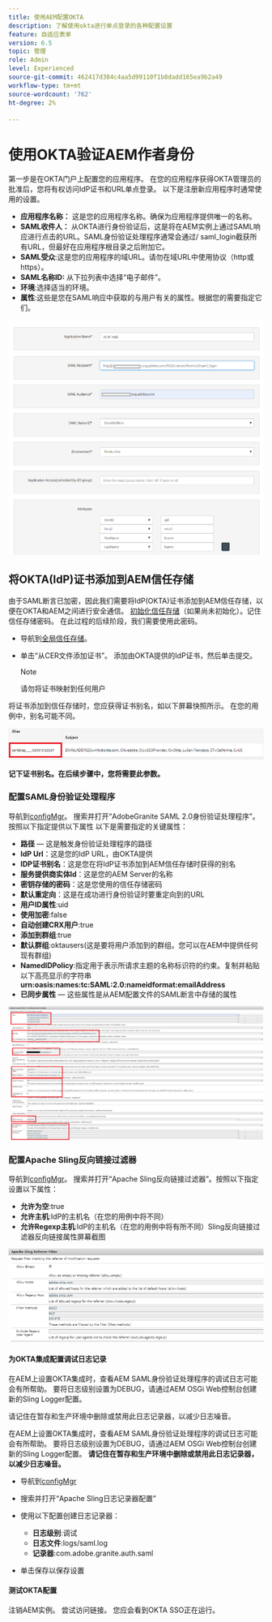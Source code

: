 ```yaml
---
title: 使用AEM配置OKTA
description: 了解使用okta进行单点登录的各种配置设置
feature: 自适应表单
version: 6.5
topic: 管理
role: Admin
level: Experienced
source-git-commit: 462417d384c4aa5d99110f1b8dadd165ea9b2a49
workflow-type: tm+mt
source-wordcount: '762'
ht-degree: 2%

---
```



# 使用OKTA验证AEM作者身份

第一步是在OKTA门户上配置您的应用程序。 在您的应用程序获得OKTA管理员的批准后，您将有权访问IdP证书和URL单点登录。 以下是注册新应用程序时通常使用的设置。

* **应用程序名称：** 这是您的应用程序名称。确保为应用程序提供唯一的名称。
* **SAML收件人：** 从OKTA进行身份验证后，这是将在AEM实例上通过SAML响应进行点击的URL。SAML身份验证处理程序通常会通过/ saml_login截获所有URL，但最好在应用程序根目录之后附加它。
* **SAML受众**:这是您的应用程序的域URL。请勿在域URL中使用协议（http或https）。
* **SAML名称ID:** 从下拉列表中选择“电子邮件”。
* **环境**:选择适当的环境。
* **属性**:这些是您在SAML响应中获取的与用户有关的属性。根据您的需要指定它们。


![okta-application](assets/okta-app-settings-blurred.PNG)


## 将OKTA(IdP)证书添加到AEM信任存储

由于SAML断言已加密，因此我们需要将IdP(OKTA)证书添加到AEM信任存储，以便在OKTA和AEM之间进行安全通信。
[初始化信任存储](http://localhost:4502/libs/granite/security/content/truststore.html)（如果尚未初始化）。记住信任存储密码。 在此过程的后续阶段，我们需要使用此密码。

* 导航到[全局信任存储](http://localhost:4502/libs/granite/security/content/truststore.html)。
* 单击“从CER文件添加证书”。 添加由OKTA提供的IdP证书，然后单击提交。

   >[!NOTE]
   >
   >请勿将证书映射到任何用户

将证书添加到信任存储时，您应获得证书别名，如以下屏幕快照所示。 在您的用例中，别名可能不同。

![证书别名](assets/cert-alias.PNG)

**记下证书别名。在后续步骤中，您将需要此参数。**

### 配置SAML身份验证处理程序

导航到[configMgr](http://localhost:4502/system/console/configMgr)。
搜索并打开“AdobeGranite SAML 2.0身份验证处理程序”。
按照以下指定提供以下属性
以下是需要指定的关键属性：

* **路径**  — 这是触发身份验证处理程序的路径
* **IdP Url**：这是您的IdP URL，由OKTA提供
* **IDP证书别名**：这是您在将IdP证书添加到AEM信任存储时获得的别名
* **服务提供商实体Id**：这是您的AEM Server的名称
* **密钥存储的密码**：这是您使用的信任存储密码
* **默认重定向**：这是在成功进行身份验证时要重定向到的URL
* **用户ID属性**:uid
* **使用加密**:false
* **自动创建CRX用户**:true
* **添加到群组**:true
* **默认群组**:oktausers(这是要将用户添加到的群组。您可以在AEM中提供任何现有群组)
* **NamedIDPolicy**:指定用于表示所请求主题的名称标识符的约束。复制并粘贴以下高亮显示的字符串&#x200B;**urn:oasis:names:tc:SAML:2.0:nameidformat:emailAddress**
* **已同步属性**  — 这些属性是从AEM配置文件的SAML断言中存储的属性

![saml-authentication-handler](assets/saml-authentication-settings-blurred.PNG)

### 配置Apache Sling反向链接过滤器

导航到[configMgr](http://localhost:4502/system/console/configMgr)。
搜索并打开“Apache Sling反向链接过滤器”。按照以下指定设置以下属性：

* **允许为空**:true
* **允许主机**:IdP的主机名（在您的用例中将不同）
* **允许Regexp主机**:IdP的主机名（在您的用例中将有所不同）Sling反向链接过滤器反向链接属性屏幕截图

![referrer-filter](assets/sling-referrer-filter.PNG)

#### 为OKTA集成配置调试日志记录

在AEM上设置OKTA集成时，查看AEM SAML身份验证处理程序的调试日志可能会有所帮助。 要将日志级别设置为DEBUG，请通过AEM OSGi Web控制台创建新的Sling Logger配置。

请记住在暂存和生产环境中删除或禁用此日志记录器，以减少日志噪音。

在AEM上设置OKTA集成时，查看AEM SAML身份验证处理程序的调试日志可能会有所帮助。 要将日志级别设置为DEBUG，请通过AEM OSGi Web控制台创建新的Sling Logger配置。
**请记住在暂存和生产环境中删除或禁用此日志记录器，以减少日志噪音。**
* 导航到[configMgr](http://localhost:4502/system/console/configMgr)

* 搜索并打开“Apache Sling日志记录器配置”
* 使用以下配置创建日志记录器：
   * **日志级别**:调试
   * **日志文件**:logs/saml.log
   * **记录器**:com.adobe.granite.auth.saml
* 单击保存以保存设置



#### 测试OKTA配置

注销AEM实例。 尝试访问链接。 您应会看到OKTA SSO正在运行。
